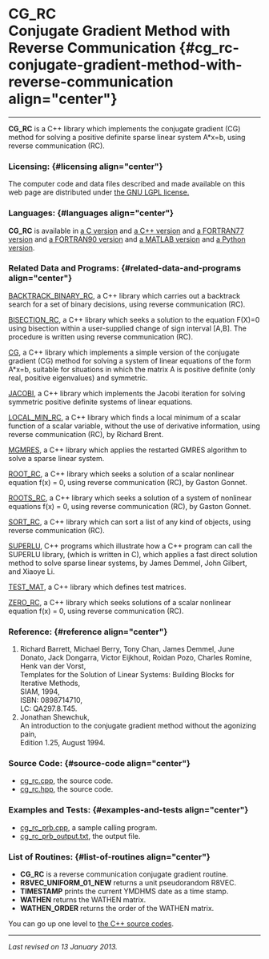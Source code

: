 CG\_RC\
Conjugate Gradient Method with Reverse Communication {#cg_rc-conjugate-gradient-method-with-reverse-communication align="center"}
====================================================

------------------------------------------------------------------------

**CG\_RC** is a C++ library which implements the conjugate gradient (CG)
method for solving a positive definite sparse linear system A\*x=b,
using reverse communication (RC).

### Licensing: {#licensing align="center"}

The computer code and data files described and made available on this
web page are distributed under [the GNU LGPL
license.](../../txt/gnu_lgpl.txt)

### Languages: {#languages align="center"}

**CG\_RC** is available in [a C version](../../c_src/cg_rc/cg_rc.md)
and [a C++ version](../../master/cg_rc/cg_rc.md) and [a FORTRAN77
version](../../f77_src/cg_rc/cg_rc.md) and [a FORTRAN90
version](../../f_src/cg_rc/cg_rc.md) and [a MATLAB
version](../../m_src/cg_rc/cg_rc.md) and [a Python
version](../../py_src/cg_rc/cg_rc.md).

### Related Data and Programs: {#related-data-and-programs align="center"}

[BACKTRACK\_BINARY\_RC](../../master/backtrack_binary_rc/backtrack_binary_rc.md),
a C++ library which carries out a backtrack search for a set of binary
decisions, using reverse communication (RC).

[BISECTION\_RC](../../master/bisection_rc/bisection_rc.md), a C++
library which seeks a solution to the equation F(X)=0 using bisection
within a user-supplied change of sign interval \[A,B\]. The procedure is
written using reverse communication (RC).

[CG](../../master/cg/cg.md), a C++ library which implements a simple
version of the conjugate gradient (CG) method for solving a system of
linear equations of the form A\*x=b, suitable for situations in which
the matrix A is positive definite (only real, positive eigenvalues) and
symmetric.

[JACOBI](../../master/jacobi/jacobi.md), a C++ library which
implements the Jacobi iteration for solving symmetric positive definite
systems of linear equations.

[LOCAL\_MIN\_RC](../../master/local_min_rc/local_min_rc.md), a C++
library which finds a local minimum of a scalar function of a scalar
variable, without the use of derivative information, using reverse
communication (RC), by Richard Brent.

[MGMRES](../../master/mgmres/mgmres.md), a C++ library which applies
the restarted GMRES algorithm to solve a sparse linear system.

[ROOT\_RC](../../master/root_rc/root_rc.md), a C++ library which
seeks a solution of a scalar nonlinear equation f(x) = 0, using reverse
communication (RC), by Gaston Gonnet.

[ROOTS\_RC](../../master/roots_rc/roots_rc.md), a C++ library which
seeks a solution of a system of nonlinear equations f(x) = 0, using
reverse communication (RC), by Gaston Gonnet.

[SORT\_RC](../../master/sort_rc/sort_rc.md), a C++ library which can
sort a list of any kind of objects, using reverse communication (RC).

[SUPERLU](../../master/superlu/superlu.md), C++ programs which
illustrate how a C++ program can call the SUPERLU library, (which is
written in C), which applies a fast direct solution method to solve
sparse linear systems, by James Demmel, John Gilbert, and Xiaoye Li.

[TEST\_MAT](../../master/test_mat/test_mat.md), a C++ library which
defines test matrices.

[ZERO\_RC](../../master/zero_rc/zero_rc.md), a C++ library which
seeks solutions of a scalar nonlinear equation f(x) = 0, using reverse
communication (RC).

### Reference: {#reference align="center"}

1.  Richard Barrett, Michael Berry, Tony Chan, James Demmel, June
    Donato, Jack Dongarra, Victor Eijkhout, Roidan Pozo, Charles Romine,
    Henk van der Vorst,\
    Templates for the Solution of Linear Systems: Building Blocks for
    Iterative Methods,\
    SIAM, 1994,\
    ISBN: 0898714710,\
    LC: QA297.8.T45.
2.  Jonathan Shewchuk,\
    An introduction to the conjugate gradient method without the
    agonizing pain,\
    Edition 1.25, August 1994.

### Source Code: {#source-code align="center"}

-   [cg\_rc.cpp](cg_rc.cpp), the source code.
-   [cg\_rc.hpp](cg_rc.hpp), the source code.

### Examples and Tests: {#examples-and-tests align="center"}

-   [cg\_rc\_prb.cpp](cg_rc_prb.cpp), a sample calling program.
-   [cg\_rc\_prb\_output.txt](cg_rc_prb_output.txt), the output file.

### List of Routines: {#list-of-routines align="center"}

-   **CG\_RC** is a reverse communication conjugate gradient routine.
-   **R8VEC\_UNIFORM\_01\_NEW** returns a unit pseudorandom R8VEC.
-   **TIMESTAMP** prints the current YMDHMS date as a time stamp.
-   **WATHEN** returns the WATHEN matrix.
-   **WATHEN\_ORDER** returns the order of the WATHEN matrix.

You can go up one level to [the C++ source codes](../cpp_src.md).

------------------------------------------------------------------------

*Last revised on 13 January 2013.*
